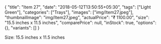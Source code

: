 {
    "title": "Item 27",
    "date": "2018-05-12T13:50:55+05:30",
    "tags": ["Light Green"],
    "categories": ["Trays"],
    "images": ["img/Item27.jpeg"],
    "thumbnailImage": "img/Item27.jpeg",
    "actualPrice": "₹ 1100.00",
    "size": "15.5 inches x 11.5 inches",
    "comparePrice": null,
    "inStock": true,
    "options": {},
    "variants": []
}

Size: 15.5 inches x 11.5 inches